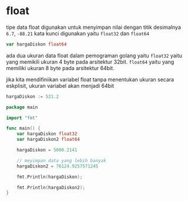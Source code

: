 # float

tipe data float digunakan untuk menyimpan nilai dengan titik desimalnya ``6.7``, ``-88.21`` kata kunci digunakan yaitu ``float32`` dan ``float64``

```go
var hargaDiskon float64
```

ada dua ukuran data float dalam pemograman golang yaitu ``float32`` yaitu yang memikili ukuran 4 byte pada arsitektur 32bit. ``float64`` yaitu  yang memiliki ukuran 8 byte pada arsitektur 64bit.

jika kita mendifiniikan variabel float tanpa menentukan ukuran secara eskplisit, ukuran variabel akan menjadi 64bit

```go
hargaDiskon := 521.2
```

```go
package main

import "fmt"

func main() {
    var hargaDiskon float32
    var hargaDiskon2 float64

    hargaDiskon = 5000.2141

    // meyimpan data yang lebih banyak
    hargaDiskon2 = 76124.9257571245

    fmt.Println(hargaDiskon);

    fmt.Println(hargaDiskon2);
}
```
